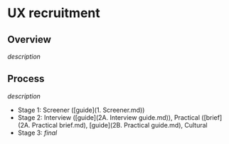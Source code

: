 # UX recruitment

## Overview
_description_  

## Process
_description_  

- Stage 1: Screener ([guide](1. Screener.md))
- Stage 2: Interview ([guide](2A. Interview guide.md)), Practical ([brief](2A. Practical brief.md), [guide](2B. Practical guide.md), Cultural
- Stage 3: _final_
